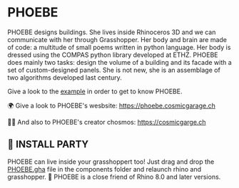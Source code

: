 # PHOEBE

PHOEBE designs buildings. She lives inside Rhinoceros 3D and we can communicate with her through Grasshopper. Her body and brain are made of code: a multitude of small poems written in python language. Her body is dressed using the COMPAS python library developed at ETHZ. PHOEBE does mainly two tasks: design the volume of a building and its facade with a set of custom-designed panels. She is not new, she is an assemblage of two algorithms developed last century.

Give a look to the [example](EXAMPLE_PHOEBE.gh) in order to get to know PHOEBE.

🌍 Give a look to PHOEBE's wesbsite: https://phoebe.cosmicgarage.ch

🧑‍🚀 And also to PHOEBE's creator chosmos: https://cosmicgarge.ch



## 🎉 INSTALL PARTY
PHOEBE can live inside your grasshoppert too! Just drag and drop the [PHOEBE.gha](PHOEBE.gha) file in the components folder and relaunch rhino and grasshopper. 
🦏 PHOEBE is a close friend of Rhino 8.0 and later versions. 
